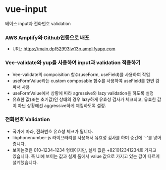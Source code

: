 # vue-input
베이스 input과 전화번호 validation

### AWS Amplify와 Github연동으로 배포
* URL: https://main.dpf52993lw13p.amplifyapp.com

### Vee-validate와 yup을 사용하여 input과 validation 적용하기

* Vee-validate의 compoisition 함수(useForm, useField)를 사용하여 작업
* useFormValue라는 custom composable 함수를 사용하여 useField를 한번 감싸서 사용
* useFormValue에서 상황에 따라 agressive와 lazy validation을 하도록 설정
* 유효한 값(또는 초기값)인 상태의 경우 lazy하게 유효성 검사가 체크되고, 유효한 값이 아닌 상황에선 aggressive하게 체킹하도록 설정.

### 전화번호 Validation
* 국가에 따라, 전화번호 유효성 체크가 됩니다.
* libphonenumber-js 라이브러리를 사용해서 유효성 검사를 하며 중간에 '-'를 넣어줍니다.
* 보이는것은 010-1234-1234 형태이지만, 실제 값은 +821012341234로 가지고 있습니다. 즉 UI에 보이는 값과 실제 폼에서 value 값으로 가지고 있는 값이 다르게 설계했습니다.
